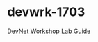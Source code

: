 # devwrk-1703
[DevNet Workshop Lab Guide](https://github.com/weiganghuang/devwrk-1703/blob/master/devwrk-1703.md)